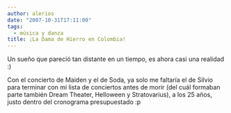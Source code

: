 ```yaml
---
author: alerios
date: "2007-10-31T17:11:00"
tags:
  - música y danza
title: ¡La Dama de Hierro en Colombia!
---
```


Un sueño que pareció tan distante en un tiempo, es ahora casi una realidad :)

Con el concierto de Maiden y el de Soda, ya solo me faltaría el de Silvio para
terminar con mi lista de conciertos antes de morir (del cuál formaban parte
también Dream Theater, Helloween y Stratovarius), a los 25 años, justo dentro
del cronograma presupuestado :p
